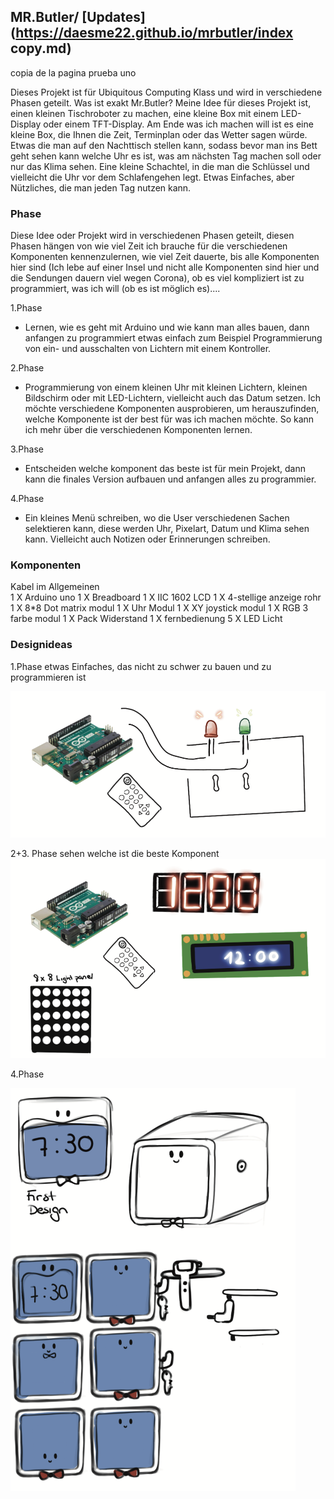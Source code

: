 ## MR.Butler/ [Updates](https://daesme22.github.io/mrbutler/index copy.md)

copia de la pagina prueba uno 

Dieses Projekt ist für Ubiquitous Computing Klass und wird in verschiedene Phasen geteilt. Was ist exakt Mr.Butler?
Meine Idee für dieses Projekt ist, einen kleinen Tischroboter zu machen, eine kleine Box mit einem LED-Display oder einem TFT-Display. 
Am Ende was ich machen will ist es eine kleine Box, die Ihnen die Zeit, Terminplan oder das Wetter sagen würde.
Etwas die man auf den Nachttisch stellen kann, sodass bevor man ins Bett geht sehen kann welche Uhr es ist, was am nächsten Tag machen soll oder nur 
das Klima sehen. Eine kleine Schachtel, in die man die Schlüssel und vielleicht die Uhr vor dem Schlafengehen legt. Etwas Einfaches, aber Nützliches, die man jeden Tag 
nutzen kann.

### Phase 

Diese Idee oder Projekt wird in verschiedenen Phasen geteilt, diesen Phasen hängen von wie viel Zeit ich brauche für die verschiedenen Komponenten kennenzulernen, wie viel Zeit dauerte, bis alle Komponenten hier sind (Ich lebe auf einer Insel und nicht alle Komponenten sind hier und die Sendungen dauern viel wegen Corona), ob es viel kompliziert ist zu programmiert, was ich will (ob es ist möglich es).... 

1.Phase
- Lernen, wie es geht mit Arduino und wie kann man alles bauen, dann anfangen zu programmiert etwas einfach zum Beispiel Programmierung von ein- und ausschalten von Lichtern mit einem Kontroller.

2.Phase
- Programmierung von einem kleinen Uhr mit kleinen Lichtern, kleinen Bildschirm oder mit LED-Lichtern, vielleicht auch das Datum setzen. Ich möchte verschiedene Komponenten ausprobieren, um herauszufinden, welche Komponente ist der best für was ich machen möchte. So kann ich mehr über die verschiedenen Komponenten lernen.

3.Phase
- Entscheiden welche komponent das beste ist für mein Projekt, dann kann die finales Version aufbauen und anfangen alles zu programmier.

4.Phase 
- Ein kleines Menü schreiben, wo die User verschiedenen Sachen selektieren kann, diese werden Uhr, Pixelart, Datum und Klima sehen kann. Vielleicht auch Notizen oder Erinnerungen schreiben.

### Komponenten 
Kabel im Allgemeinen  
1 X Arduino uno 
1 X Breadboard
1 X IIC 1602 LCD
1 X 4-stellige anzeige rohr
1 X 8*8 Dot matrix modul
1 X Uhr Modul
1 X XY joystick modul
1 X RGB 3 farbe modul
1 X Pack Widerstand
1 X fernbedienung
5 X LED Licht


### Designideas
1.Phase 
etwas Einfaches, das nicht zu schwer zu bauen und zu programmieren ist

![](https://raw.githubusercontent.com/daesme22/mrbutler/main/light.png)

2+3. Phase
sehen welche ist die beste Komponent
![](https://raw.githubusercontent.com/daesme22/mrbutler/main/reloj.png)

4.Phase 

![](https://raw.githubusercontent.com/daesme22/mrbutler/main/mrbutler.png)

